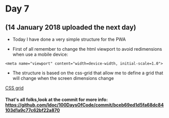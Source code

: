 # Day 7
## (14 January 2018 uploaded the next day)

* Today I have done a very simple structure for the PWA

* First of all remember to change the html viewport to avoid redimensions when use a mobile device:

```
<meta name="viewport" content="width=device-width, initial-scale=1.0">
```

* The structure is based on the css-grid that allow me to define a grid that will change when the screen dimensions change

[CSS grid](https://developer.mozilla.org/en/docs/Web/CSS/CSS_Grid_Layout)

#### That's all folks,look at the commit for more info: https://github.com/ldoc/100DaysOfCode/commit/bceb69ed1d5fa68dc84103d1a9c77c62bf22a870

